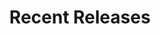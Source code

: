 ---
layout: playlist
title: "Recent Releases"
startDate: 2024
endDate: under development
songs: [
    vinyl-trap,
    scars,
    soul-rhodes,
    codes-vocal,
    hey,
    worlds-collide,
    hookdrop,
    days-like-that,
    blurry-eternity,
    eternity,
    desert-dream,
    all-i-ever-want,
    empty-casino
]
---